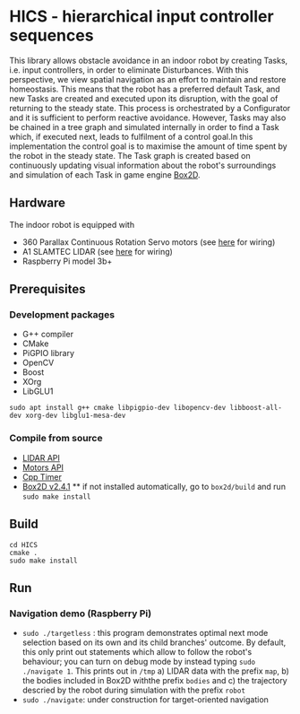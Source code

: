 # HICS - hierarchical input controller sequences
This library allows obstacle avoidance in an indoor robot by creating Tasks, i.e. input controllers, in order to eliminate Disturbances. With this perspective, we view spatial navigation as an effort to maintain and restore homeostasis. This means that the robot has a preferred default Task, and new Tasks are created and executed upon its disruption, with the goal of returning to the steady state. This process is orchestrated by a Configurator and it is sufficient to perform reactive avoidance. However, Tasks may also be chained in a tree graph and simulated internally in order to find a Task which, if executed next, leads to fulfilment of a control goal.In this implementation the control goal is to maximise the amount of time spent by the robot in the steady state. The Task graph is created based on continuously updating visual information about the robot's surroundings and simulation of each Task in game engine [Box2D](https://github.com/erincatto/box2d).

## Hardware
The indoor robot is equipped with 
* 360 Parallax Continuous Rotation Servo motors (see [here](https://github.com/berndporr/alphabot/blob/main/alphabot.cpp) for wiring)
* A1 SLAMTEC LIDAR (see [here](https://github.com/berndporr/rplidar_rpi) for wiring)
* Raspberry Pi model 3b+

## Prerequisites
### Development packages

* G++ compiler
* CMake
* PiGPIO library
* OpenCV
* Boost
* XOrg
* LibGLU1

`sudo apt install g++ cmake libpigpio-dev libopencv-dev libboost-all-dev xorg-dev libglu1-mesa-dev`

### Compile from source

* [LIDAR API](https://github.com/berndporr/rplidar_rpi)
* [Motors API](https://github.com/berndporr/alphabot)
* [Cpp Timer](https://github.com/berndporr/cppTimer)
* [Box2D v2.4.1](https://github.com/erincatto/box2d)
  ** if not installed automatically, go to `box2d/build` and run `sudo make install`

## Build
```
cd HICS
cmake .
sudo make install
```

## Run
### Navigation demo (Raspberry Pi)
* `sudo ./targetless` : this program demonstrates optimal next mode selection based on its own and its child branches' outcome. By default, this only print out statements which allow to follow the robot's behaviour; you can turn on debug mode by instead typing `sudo ./navigate 1`. This prints out in `/tmp` a) LIDAR data with the prefix `map`, b) the bodies included in Box2D withthe prefix `bodies` and c) the trajectory descried by the robot during simulation with the prefix `robot`
* `sudo ./navigate`: under construction for target-oriented navigation
